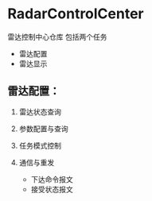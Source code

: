 # RadarControlCenter
雷达控制中心仓库
包括两个任务
- 雷达配置
- 雷达显示

## 雷达配置：
1. 雷达状态查询

2. 参数配置与查询

3. 任务模式控制


4. 通信与重发
	+ 下达命令报文
	+ 接受状态报文
